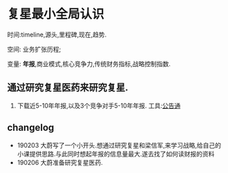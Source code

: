# 复星最小全局认识

时间:timeline,源头,里程碑,现在,趋势.

空间: 业务扩张历程;

变量: **年报**,商业模式,核心竞争力,传统财务指标,战略控制指数.

## 通过研究复星医药来研究复星.

1. 下载近5-10年年报,以及3个竞争对手5-10年年报.
工具:[公告通](http://www.gonggaotong.net/search)

## changelog

- 190203 大蔚写了一个小开头.想通过研究复星和梁信军,来学习战略,给自己的小课提供思路.与此同时想起年报的信息量最大.遂去找了如何读财报的资料
- 190206 大蔚准备研究复星医药.